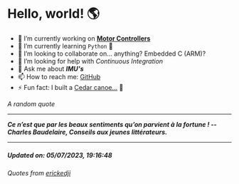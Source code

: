 # Hello, world! 🌎


- 🔧 I’m currently working on [**Motor Controllers**](https://github.com/kyleRhess/MicroMotor)
- 🌱 I’m currently learning `Python` **🐍**
- 👯 I’m looking to collaborate on... anything? Embedded C (ARM)?
- 🤔 I’m looking for help with *Continuous Integration*
- 💬 Ask me about ***IMU's***
- 📫 How to reach me: [GitHub](https://github.com/kyleRhess)
- ⚡ Fun fact: I built a [Cedar canoe...](https://kylerhess.github.io/canoe.html) 🛶

_A random quote_
___
***Ce n’est que par les beaux sentiments qu’on parvient à la fortune !
-- Charles Baudelaire, Conseils aux jeunes littérateurs.***
___
##### Updated on: 05/07/2023, 19:16:48
###### Quotes from [erickedji](https://gist.github.com/erickedji/68802)